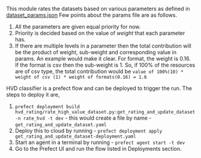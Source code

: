 This module rates the datasets based on various parameters as defined in [dataset_params.json](../dataset_params.json)
Few points about the params file are as follows. 
1. All the parameters are given equal priority for now. 
2. Priority is decided based on the value of _weight_ that each parameter has. 
3. If there are multiple levels in a parameter then the total contribution will be the product of weight, sub-weight and corresponding value in params. 
An example would make it clear. 
For format, the weight is 0.16. If the format is csv then the sub-weight is 1. So, if 100% of the resources are of csv type,
the total contribution would be 
                 `value of 100%(10) * weight of csv (1) * weight of formats(0.16) = 1.6`

HVD classifier is a prefect flow and can be deployed to trigger the run. The steps to deploy it are,
1. `prefect deployment build hvd_rating/rate_high_value_dataset.py:get_rating_and_update_dataset 
-n rate_hvd -t dev` - this would create a file by name - `get_rating_and_update_dataset.yaml`
2. Deploy this to cloud by running - `prefect deployment apply get_rating_and_update_dataset-deployment.yaml`
3. Start an agent in a terminal by running - `prefect agent start -t dev`
4. Go to the Prefect UI and run the flow listed in Deployments section.